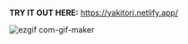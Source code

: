 **TRY IT OUT HERE:** https://yakitori.netlify.app/

![ezgif com-gif-maker](https://user-images.githubusercontent.com/42954670/113869061-ec846700-9775-11eb-86d2-5b096ed49a11.gif)
